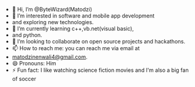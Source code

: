 - 👋 Hi, I’m @ByteWizard(Matodzi)
- 👀 I’m interested in software  and mobile app development
- and exploring new technologies.
- 🌱 I’m currently learning c++,vb.net(visual basic),
- and python.
- 💞️ I’m looking to collaborate on open source projects and hackathons.
- 📫 How to reach me: you can reach me via email at
- matodzinenwali4@gmail.com.
- 😄 Pronouns: Him
- ⚡ Fun fact: I like watching science fiction movies and I'm also a big fan of soccer  

<!---
ByteWizard9/ByteWizard9 is a ✨ special ✨ repository because its `README.md` (this file) appears on your GitHub profile.
You can click the Preview link to take a look at your changes.
--->
